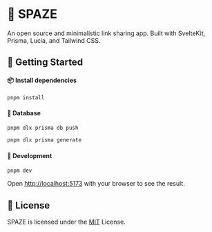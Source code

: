 # 🔗 SPAZE

An open source and minimalistic link sharing app.
Built with SvelteKit, Prisma, Lucia, and Tailwind CSS.

## 🚀 Getting Started

#### 📦 Install dependencies

```bash
pnpm install
```

#### 💾 Database

```bash
pnpm dlx prisma db push
```

```bash
pnpm dlx prisma generate
```

#### 🚀 Development

```bash
pnpm dev
```

Open [http://localhost:5173](http://localhost:5173) with your browser to see the result.

## 📝 License

SPAZE is licensed under the [MIT](LICENSE) License.
